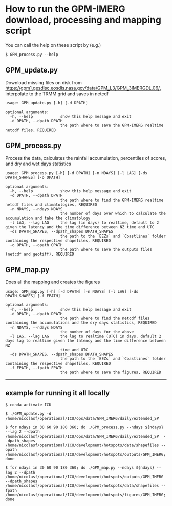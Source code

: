 # How to run the GPM-IMERG download, processing and mapping script 

You can call the help on these script by (e.g.)

```
$ GPM_process.py --help
```

## GPM_update.py 

Download missing files on disk from https://gpm1.gesdisc.eosdis.nasa.gov/data/GPM_L3/GPM_3IMERGDL.06/, interpolate to the TRMM grid and saves in netcdf

```
usage: GPM_update.py [-h] [-d DPATH]

optional arguments:
  -h, --help            show this help message and exit
  -d DPATH, --dpath DPATH
                        the path where to save the GPM-IMERG realtime netcdf files, REQUIRED
```

## GPM_process.py 

Process the data, calculates the rainfall accumulation, percentiles of scores, and dry and wet days statistics 

```
usage: GPM_process.py [-h] [-d DPATH] [-n NDAYS] [-l LAG] [-ds DPATH_SHAPES] [-o OPATH]

optional arguments:
  -h, --help            show this help message and exit
  -d DPATH, --dpath DPATH
                        the path where to find the GPM-IMERG realtime netcdf files and climatologies, REQUIRED
  -n NDAYS, --ndays NDAYS
                        the number of days over which to calculate the accumulation and take the climatology
  -l LAG, --lag LAG     the lag (in days) to realtime, default to 2 given the latency and the time difference between NZ time and UTC
  -ds DPATH_SHAPES, --dpath_shapes DPATH_SHAPES
                        the path to the `EEZs` and `Coastlines` folder containing the respective shapefiles, REQUIRED
  -o OPATH, --opath OPATH
                        the path where to save the outputs files (netcdf and geotiff), REQUIRED
```

## GPM_map.py 

Does all the mapping and creates the figures 

```
usage: GPM_map.py [-h] [-d DPATH] [-n NDAYS] [-l LAG] [-ds DPATH_SHAPES] [-f FPATH]

optional arguments:
  -h, --help            show this help message and exit
  -d DPATH, --dpath DPATH
                        the path where to find the netcdf files containing the accumulations and the dry days statistics, REQUIRED
  -n NDAYS, --ndays NDAYS
                        the number of days for the above
  -l LAG, --lag LAG     the lag to realtime (UTC) in days, default 2 days lag to realtime given the latency and the time difference between NZ
                        time and UTC
  -ds DPATH_SHAPES, --dpath_shapes DPATH_SHAPES
                        the path to the `EEZs` and `Coastlines` folder containing the respective shapefiles, REQUIRED
  -f FPATH, --fpath FPATH
                        the path where to save the figures, REQUIRED
```

<hr>

## example for running it all locally

```
$ conda activate ICU

$ ./GPM_update.py -d /home/nicolasf/operational/ICU/ops/data/GPM_IMERG/daily/extended_SP 

$ for ndays in 30 60 90 180 360; do ./GPM_process.py --ndays ${ndays} --lag 2 --dpath /home/nicolasf/operational/ICU/ops/data/GPM_IMERG/daily/extended_SP  --dpath_shapes /home/nicolasf/operational/ICU/development/hotspots/data/shapefiles --opath /home/nicolasf/operational/ICU/development/hotspots/outputs/GPM_IMERG; done

$ for ndays in 30 60 90 180 360; do ./GPM_map.py --ndays ${ndays} --lag 2 --dpath /home/nicolasf/operational/ICU/development/hotspots/outputs/GPM_IMERG --dpath_shapes /home/nicolasf/operational/ICU/development/hotspots/data/shapefiles --fpath /home/nicolasf/operational/ICU/development/hotspots/figures/GPM_IMERG; done
```




